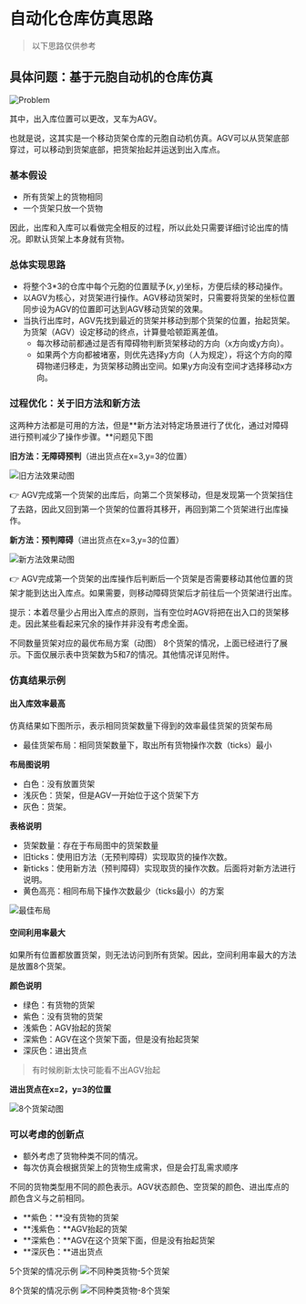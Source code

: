 # 自动化仓库仿真思路
> 以下思路仅供参考

## 具体问题：基于元胞自动机的仓库仿真
![Problem](./images/MicroCityWeb/../WarehouseSim/problem.png)

其中，出入库位置可以更改，叉车为AGV。

也就是说，这其实是一个移动货架仓库的元胞自动机仿真。AGV可以从货架底部穿过，可以移动到货架底部，把货架抬起并运送到出入库点。

### 基本假设
* 所有货架上的货物相同
* 一个货架只放一个货物

因此，出库和入库可以看做完全相反的过程，所以此处只需要详细讨论出库的情况。即默认货架上本身就有货物。

### 总体实现思路
* 将整个3*3的仓库中每个元胞的位置赋予$(x,y)$坐标，方便后续的移动操作。
* 以AGV为核心，对货架进行操作。AGV移动货架时，只需要将货架的坐标位置同步设为AGV的位置即可达到AGV移动货架的效果。
* 当执行出库时，AGV先找到最近的货架并移动到那个货架的位置，抬起货架。为货架（AGV）设定移动的终点，计算曼哈顿距离差值。
  * 每次移动前都通过是否有障碍物判断货架移动的方向（x方向或y方向）。
  * 如果两个方向都被堵塞，则优先选择y方向（人为规定），将这个方向的障碍物递归移走，为货架移动腾出空间。如果y方向没有空间才选择移动x方向。

### 过程优化：关于旧方法和新方法
这两种方法都是可用的方法，但是**新方法对特定场景进行了优化，通过对障碍进行预判减少了操作步骤。**问题见下图

**旧方法：无障碍预判**（进出货点在x=3,y=3的位置）

![旧方法效果动图](./images/WarehouseSim/无预判障碍.gif)

👉 AGV完成第一个货架的出库后，向第二个货架移动，但是发现第一个货架挡住了去路，因此又回到第一个货架的位置将其移开，再回到第二个货架进行出库操作。

**新方法：预判障碍**（进出货点在x=3,y=3的位置）

![新方法效果动图](./images/WarehouseSim/预判障碍.gif)

👉 AGV完成第一个货架的出库操作后判断后一个货架是否需要移动其他位置的货架才能到达出入库点。如果需要，则移动障碍货架后才前往后一个货架进行出库。

提示：本着尽量少占用出入库点的原则，当有空位时AGV将把在出入口的货架移走。因此某些看起来冗余的操作并非没有考虑全面。

不同数量货架对应的最优布局方案（动图）
8个货架的情况，上面已经进行了展示。下面仅展示表中货架数为5和7的情况。其他情况详见附件。

### 仿真结果示例
#### 出入库效率最高
仿真结果如下图所示，表示相同货架数量下得到的效率最佳货架的货架布局
* 最佳货架布局：相同货架数量下，取出所有货物操作次数（ticks）最小

**布局图说明**
* 白色：没有放置货架
* 浅灰色：货架，但是AGV一开始位于这个货架下方
* 灰色：货架。

**表格说明**
* 货架数量：存在于布局图中的货架数量
* 旧ticks：使用旧方法（无预判障碍）实现取货的操作次数。
* 新ticks：使用新方法（预判障碍）实现取货的操作次数。后面将对新方法进行说明。
* 黄色高亮：相同布局下操作次数最少（ticks最小）的方案

![最佳布局](./images/WarehouseSim/optimal_layout.png)

#### 空间利用率最大
如果所有位置都放置货架，则无法访问到所有货架。因此，空间利用率最大的方法是放置8个货架。

**颜色说明**
* 绿色：有货物的货架
* 紫色：没有货物的货架
* 浅紫色：AGV抬起的货架
* 深紫色：AGV在这个货架下面，但是没有抬起货架
* 深灰色：进出货点

> 有时候刷新太快可能看不出AGV抬起

**进出货点在x=2，y=3的位置**

![8个货架动图](./images/WarehouseSim/8cargo.gif)

### 可以考虑的创新点
* 额外考虑了货物种类不同的情况。
* 每次仿真会根据货架上的货物生成需求，但是会打乱需求顺序

不同的货物类型用不同的颜色表示。AGV状态颜色、空货架的颜色、进出库点的颜色含义与之前相同。
* **紫色：**没有货物的货架
* **浅紫色：**AGV抬起的货架
* **深紫色：**AGV在这个货架下面，但是没有抬起货架
* **深灰色：**进出货点

5个货架的情况示例
![不同种类货物-5个货架](./images/WarehouseSim/color5.gif)

8个货架的情况示例
![不同种类货物-8个货架](./images/WarehouseSim/color8.gif)